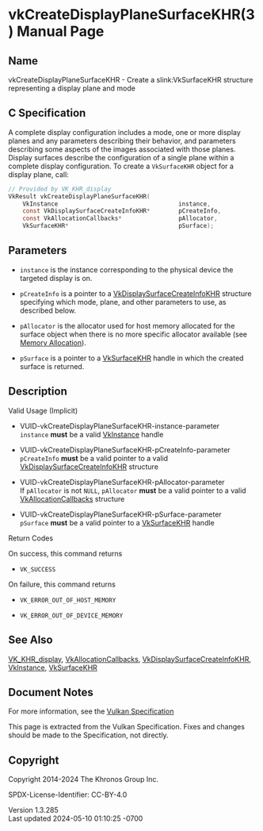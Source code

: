 # vkCreateDisplayPlaneSurfaceKHR(3) Manual Page

## Name

vkCreateDisplayPlaneSurfaceKHR - Create a slink:VkSurfaceKHR structure
representing a display plane and mode



## <a href="#_c_specification" class="anchor"></a>C Specification

A complete display configuration includes a mode, one or more display
planes and any parameters describing their behavior, and parameters
describing some aspects of the images associated with those planes.
Display surfaces describe the configuration of a single plane within a
complete display configuration. To create a `VkSurfaceKHR` object for a
display plane, call:

``` c
// Provided by VK_KHR_display
VkResult vkCreateDisplayPlaneSurfaceKHR(
    VkInstance                                  instance,
    const VkDisplaySurfaceCreateInfoKHR*        pCreateInfo,
    const VkAllocationCallbacks*                pAllocator,
    VkSurfaceKHR*                               pSurface);
```

## <a href="#_parameters" class="anchor"></a>Parameters

- `instance` is the instance corresponding to the physical device the
  targeted display is on.

- `pCreateInfo` is a pointer to a
  [VkDisplaySurfaceCreateInfoKHR](https://registry.khronos.org/vulkan/specs/1.3-extensions/man/html/VkDisplaySurfaceCreateInfoKHR.html)
  structure specifying which mode, plane, and other parameters to use,
  as described below.

- `pAllocator` is the allocator used for host memory allocated for the
  surface object when there is no more specific allocator available (see
  <a
  href="https://registry.khronos.org/vulkan/specs/1.3-extensions/html/vkspec.html#memory-allocation"
  target="_blank" rel="noopener">Memory Allocation</a>).

- `pSurface` is a pointer to a [VkSurfaceKHR](https://registry.khronos.org/vulkan/specs/1.3-extensions/man/html/VkSurfaceKHR.html) handle
  in which the created surface is returned.

## <a href="#_description" class="anchor"></a>Description

Valid Usage (Implicit)

- <a href="#VUID-vkCreateDisplayPlaneSurfaceKHR-instance-parameter"
  id="VUID-vkCreateDisplayPlaneSurfaceKHR-instance-parameter"></a>
  VUID-vkCreateDisplayPlaneSurfaceKHR-instance-parameter  
  `instance` **must** be a valid [VkInstance](https://registry.khronos.org/vulkan/specs/1.3-extensions/man/html/VkInstance.html) handle

- <a href="#VUID-vkCreateDisplayPlaneSurfaceKHR-pCreateInfo-parameter"
  id="VUID-vkCreateDisplayPlaneSurfaceKHR-pCreateInfo-parameter"></a>
  VUID-vkCreateDisplayPlaneSurfaceKHR-pCreateInfo-parameter  
  `pCreateInfo` **must** be a valid pointer to a valid
  [VkDisplaySurfaceCreateInfoKHR](https://registry.khronos.org/vulkan/specs/1.3-extensions/man/html/VkDisplaySurfaceCreateInfoKHR.html)
  structure

- <a href="#VUID-vkCreateDisplayPlaneSurfaceKHR-pAllocator-parameter"
  id="VUID-vkCreateDisplayPlaneSurfaceKHR-pAllocator-parameter"></a>
  VUID-vkCreateDisplayPlaneSurfaceKHR-pAllocator-parameter  
  If `pAllocator` is not `NULL`, `pAllocator` **must** be a valid
  pointer to a valid [VkAllocationCallbacks](https://registry.khronos.org/vulkan/specs/1.3-extensions/man/html/VkAllocationCallbacks.html)
  structure

- <a href="#VUID-vkCreateDisplayPlaneSurfaceKHR-pSurface-parameter"
  id="VUID-vkCreateDisplayPlaneSurfaceKHR-pSurface-parameter"></a>
  VUID-vkCreateDisplayPlaneSurfaceKHR-pSurface-parameter  
  `pSurface` **must** be a valid pointer to a
  [VkSurfaceKHR](https://registry.khronos.org/vulkan/specs/1.3-extensions/man/html/VkSurfaceKHR.html) handle

Return Codes

On success, this command returns  
- `VK_SUCCESS`

On failure, this command returns  
- `VK_ERROR_OUT_OF_HOST_MEMORY`

- `VK_ERROR_OUT_OF_DEVICE_MEMORY`

## <a href="#_see_also" class="anchor"></a>See Also

[VK_KHR_display](https://registry.khronos.org/vulkan/specs/1.3-extensions/man/html/VK_KHR_display.html),
[VkAllocationCallbacks](https://registry.khronos.org/vulkan/specs/1.3-extensions/man/html/VkAllocationCallbacks.html),
[VkDisplaySurfaceCreateInfoKHR](https://registry.khronos.org/vulkan/specs/1.3-extensions/man/html/VkDisplaySurfaceCreateInfoKHR.html),
[VkInstance](https://registry.khronos.org/vulkan/specs/1.3-extensions/man/html/VkInstance.html), [VkSurfaceKHR](https://registry.khronos.org/vulkan/specs/1.3-extensions/man/html/VkSurfaceKHR.html)

## <a href="#_document_notes" class="anchor"></a>Document Notes

For more information, see the <a
href="https://registry.khronos.org/vulkan/specs/1.3-extensions/html/vkspec.html#vkCreateDisplayPlaneSurfaceKHR"
target="_blank" rel="noopener">Vulkan Specification</a>

This page is extracted from the Vulkan Specification. Fixes and changes
should be made to the Specification, not directly.

## <a href="#_copyright" class="anchor"></a>Copyright

Copyright 2014-2024 The Khronos Group Inc.

SPDX-License-Identifier: CC-BY-4.0

Version 1.3.285  
Last updated 2024-05-10 01:10:25 -0700

